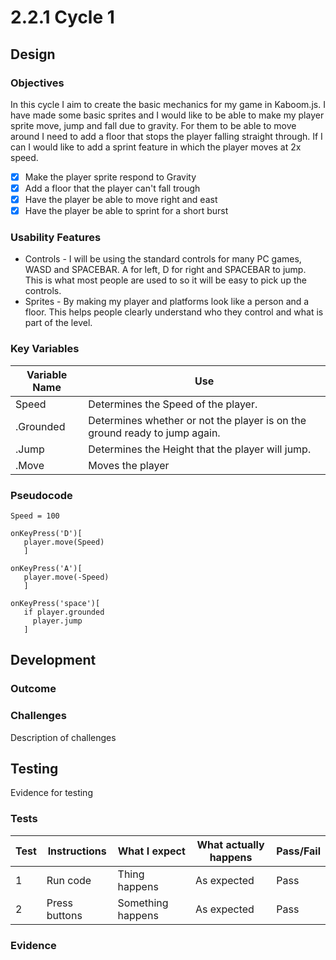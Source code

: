 # 2.2.1 Cycle 1

## Design

### Objectives

In this cycle I aim to create the basic mechanics for my game in Kaboom.js. I have made some basic sprites and I would like to be able to make my player sprite move, jump and fall due to gravity. For them to be able to move around I need to add a floor that stops the player falling straight through. If I can I would like to add a sprint feature in which the player moves at 2x speed.&#x20;

* [x] Make the player sprite respond to Gravity &#x20;
* [x] Add a floor that the player can't fall trough
* [x] Have the player be able to move right and east
* [x] Have the player be able to sprint for a short burst&#x20;

### Usability Features

* Controls - I will be using the standard controls for many PC games, WASD and SPACEBAR. A for left, D for right and SPACEBAR to jump. This is what most people are used to so it will be easy to pick up the controls.
* Sprites - By making my player and platforms look like a person and a floor. This helps people clearly understand who they control and what is part of the level.

### Key Variables

| Variable Name | Use                                                                        |
| ------------- | -------------------------------------------------------------------------- |
| Speed         | Determines the Speed of the player.                                        |
| .Grounded     | Determines whether or not the player is on the ground ready to jump again. |
| .Jump         | Determines the Height that the player will jump.                           |
| .Move         | Moves the player                                                           |

### Pseudocode

```
Speed = 100

onKeyPress('D')[
   player.move(Speed)
   ]
   
onKeyPress('A')[
   player.move(-Speed)
   ]
   
onKeyPress('space')[
   if player.grounded 
     player.jump
   ]
```

## Development

### Outcome

### Challenges

Description of challenges

## Testing

Evidence for testing

### Tests

| Test | Instructions  | What I expect     | What actually happens | Pass/Fail |
| ---- | ------------- | ----------------- | --------------------- | --------- |
| 1    | Run code      | Thing happens     | As expected           | Pass      |
| 2    | Press buttons | Something happens | As expected           | Pass      |

### Evidence
